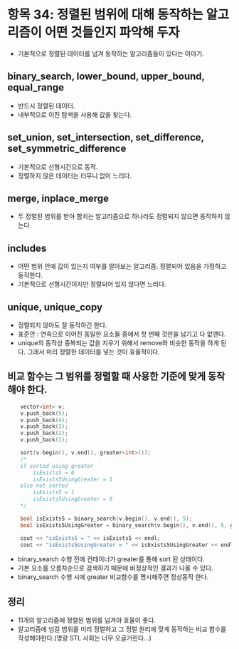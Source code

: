 # 항목 34: 정렬된 범위에 대해 동작하는 알고리즘이 어떤 것들인지 파악해 두자

* 기본적으로 정렬된 데이터를 넘겨 동작하는 알고리즘들이 있다는 이야기.

## binary_search, lower_bound, upper_bound, equal_range

* 반드시 정렬된 데이터.
* 내부적으로 이진 탐색을 사용해 값을 찾는다.

## set_union, set_intersection, set_difference, set_symmetric_difference

* 기본적으로 선형시간으로 동작.
* 정렬하지 않은 데이터는 터무니 없이 느리다.

## merge, inplace_merge

* 두 정렬된 범위를 받아 합치는 알고리즘으로 하나라도 정렬되지 않으면 동작하지 않는다.

## includes

* 어떤 범위 안에 값이 있는지 여부를 알아보는 알고리즘. 정렬되어 있음을 가정하고 동작한다.
* 기본적으로 선형시간이지만 정렬되어 있지 않다면 느리다.

## unique, unique_copy

* 정렬되지 않아도 잘 동작하긴 한다.
* 표준안 : 연속으로 이어진 동일한 요소들 중에서 첫 번째 것만을 남기고 다 없앤다.
* unique의 동작상 중복되는 값을 지우기 위해서 remove와 비슷한 동작을 하게 된다. 그래서 미리 정렬한 데이터를 넣는 것이 효율적이다.

## 비교 함수는 그 범위를 정렬할 때 사용한 기준에 맞게 동작해야 한다.

```c++
    vector<int> v;
    v.push_back(5);
    v.push_back(4);
    v.push_back(3);
    v.push_back(2);
    v.push_back(1);

    sort(v.begin(), v.end(), greater<int>());
    /*
    if sorted using greater
        isExists5 = 0
        isExists5UsingGreater = 1
    else not sorted
        isExists5 = 1
        isExists5UsingGreater = 0
    */

    bool isExists5 = binary_search(v.begin(), v.end(), 5);
    bool isExists5UsingGreater = binary_search(v.begin(), v.end(), 5, greater<int>());

    cout << "isExists5 = " << isExists5 << endl;
    cout << "isExists5UsingGreater = " << isExists5UsingGreater << endl;
```

* binary_search 수행 전에 컨테이너가 greater를 통해 sort 된 상태이다.
* 기본 요소를 오름차순으로 검색하기 때문에 비정상적인 결과가 나올 수 있다.
* binary_search 수행 시에 greater 비교함수를 명시해주면 정상동작 한다.


## 정리

* 11개의 알고리즘에 정렬된 범위를 넘겨야 효율이 좋다.
* 알고리즘에 넘길 범위를 미리 정렬하고 그 정렬 원리에 맞게 동작하는 비교 함수를 작성해야한다.(명랑 STL 사회는 너무 오글거린다...)
